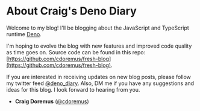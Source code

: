# About Craig's Deno Diary

Welcome to my blog! I'll be blogging about the JavaScript and TypeScript runtime [Deno](https://deno.land).

I'm hoping to evolve the blog with new features and
improved code quality as time goes on. Source code
can be found in this repo: [https://github.com/cdoremus/fresh-blog](https://github.com/cdoremus/fresh-blog).

If you are interested in receiving updates on new blog
posts, please follow my twitter feed [@deno_diary](https://twitter.com/deno_diary). Also, DM me if
you have any suggestions and ideas for this blog. I
look forward to hearing from you.

- **Craig Doremus**
([@cdoremus](https://twitter.com/cdoremus))